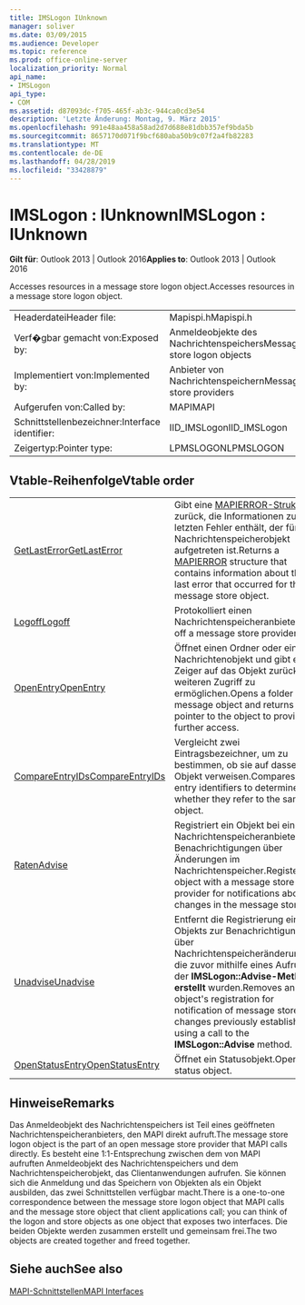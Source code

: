 ```yaml
---
title: IMSLogon IUnknown
manager: soliver
ms.date: 03/09/2015
ms.audience: Developer
ms.topic: reference
ms.prod: office-online-server
localization_priority: Normal
api_name:
- IMSLogon
api_type:
- COM
ms.assetid: d87093dc-f705-465f-ab3c-944ca0cd3e54
description: 'Letzte Änderung: Montag, 9. März 2015'
ms.openlocfilehash: 991e48aa458a58ad2d7d688e81dbb357ef9bda5b
ms.sourcegitcommit: 8657170d071f9bcf680aba50b9c07f2a4fb82283
ms.translationtype: MT
ms.contentlocale: de-DE
ms.lasthandoff: 04/28/2019
ms.locfileid: "33428879"
---
```

# <a name="imslogon--iunknown"></a><span data-ttu-id="35660-103">IMSLogon : IUnknown</span><span class="sxs-lookup"><span data-stu-id="35660-103">IMSLogon : IUnknown</span></span>

  
  
<span data-ttu-id="35660-104">**Gilt für**: Outlook 2013 | Outlook 2016</span><span class="sxs-lookup"><span data-stu-id="35660-104">**Applies to**: Outlook 2013 | Outlook 2016</span></span> 
  
<span data-ttu-id="35660-105">Accesses resources in a message store logon object.</span><span class="sxs-lookup"><span data-stu-id="35660-105">Accesses resources in a message store logon object.</span></span>
  
|||
|:-----|:-----|
|<span data-ttu-id="35660-106">Headerdatei</span><span class="sxs-lookup"><span data-stu-id="35660-106">Header file:</span></span>  <br/> |<span data-ttu-id="35660-107">Mapispi.h</span><span class="sxs-lookup"><span data-stu-id="35660-107">Mapispi.h</span></span>  <br/> |
|<span data-ttu-id="35660-108">Verf�gbar gemacht von:</span><span class="sxs-lookup"><span data-stu-id="35660-108">Exposed by:</span></span>  <br/> |<span data-ttu-id="35660-109">Anmeldeobjekte des Nachrichtenspeichers</span><span class="sxs-lookup"><span data-stu-id="35660-109">Message store logon objects</span></span>  <br/> |
|<span data-ttu-id="35660-110">Implementiert von:</span><span class="sxs-lookup"><span data-stu-id="35660-110">Implemented by:</span></span>  <br/> |<span data-ttu-id="35660-111">Anbieter von Nachrichtenspeichern</span><span class="sxs-lookup"><span data-stu-id="35660-111">Message store providers</span></span>  <br/> |
|<span data-ttu-id="35660-112">Aufgerufen von:</span><span class="sxs-lookup"><span data-stu-id="35660-112">Called by:</span></span>  <br/> |<span data-ttu-id="35660-113">MAPI</span><span class="sxs-lookup"><span data-stu-id="35660-113">MAPI</span></span>  <br/> |
|<span data-ttu-id="35660-114">Schnittstellenbezeichner:</span><span class="sxs-lookup"><span data-stu-id="35660-114">Interface identifier:</span></span>  <br/> |<span data-ttu-id="35660-115">IID_IMSLogon</span><span class="sxs-lookup"><span data-stu-id="35660-115">IID_IMSLogon</span></span>  <br/> |
|<span data-ttu-id="35660-116">Zeigertyp:</span><span class="sxs-lookup"><span data-stu-id="35660-116">Pointer type:</span></span>  <br/> |<span data-ttu-id="35660-117">LPMSLOGON</span><span class="sxs-lookup"><span data-stu-id="35660-117">LPMSLOGON</span></span>  <br/> |
   
## <a name="vtable-order"></a><span data-ttu-id="35660-118">Vtable-Reihenfolge</span><span class="sxs-lookup"><span data-stu-id="35660-118">Vtable order</span></span>

|||
|:-----|:-----|
|[<span data-ttu-id="35660-119">GetLastError</span><span class="sxs-lookup"><span data-stu-id="35660-119">GetLastError</span></span>](imslogon-getlasterror.md) <br/> |<span data-ttu-id="35660-120">Gibt eine [MAPIERROR-Struktur](mapierror.md) zurück, die Informationen zum letzten Fehler enthält, der für das Nachrichtenspeicherobjekt aufgetreten ist.</span><span class="sxs-lookup"><span data-stu-id="35660-120">Returns a [MAPIERROR](mapierror.md) structure that contains information about the last error that occurred for the message store object.</span></span>  <br/> |
|[<span data-ttu-id="35660-121">Logoff</span><span class="sxs-lookup"><span data-stu-id="35660-121">Logoff</span></span>](imslogon-logoff.md) <br/> |<span data-ttu-id="35660-122">Protokolliert einen Nachrichtenspeicheranbieter.</span><span class="sxs-lookup"><span data-stu-id="35660-122">Logs off a message store provider.</span></span>  <br/> |
|[<span data-ttu-id="35660-123">OpenEntry</span><span class="sxs-lookup"><span data-stu-id="35660-123">OpenEntry</span></span>](imslogon-openentry.md) <br/> |<span data-ttu-id="35660-124">Öffnet einen Ordner oder ein Nachrichtenobjekt und gibt einen Zeiger auf das Objekt zurück, um weiteren Zugriff zu ermöglichen.</span><span class="sxs-lookup"><span data-stu-id="35660-124">Opens a folder or message object and returns a pointer to the object to provide further access.</span></span>  <br/> |
|[<span data-ttu-id="35660-125">CompareEntryIDs</span><span class="sxs-lookup"><span data-stu-id="35660-125">CompareEntryIDs</span></span>](imslogon-compareentryids.md) <br/> |<span data-ttu-id="35660-126">Vergleicht zwei Eintragsbezeichner, um zu bestimmen, ob sie auf dasselbe Objekt verweisen.</span><span class="sxs-lookup"><span data-stu-id="35660-126">Compares two entry identifiers to determine whether they refer to the same object.</span></span>  <br/> |
|[<span data-ttu-id="35660-127">Raten</span><span class="sxs-lookup"><span data-stu-id="35660-127">Advise</span></span>](imslogon-advise.md) <br/> |<span data-ttu-id="35660-128">Registriert ein Objekt bei einem Nachrichtenspeicheranbieter für Benachrichtigungen über Änderungen im Nachrichtenspeicher.</span><span class="sxs-lookup"><span data-stu-id="35660-128">Registers an object with a message store provider for notifications about changes in the message store.</span></span>  <br/> |
|[<span data-ttu-id="35660-129">Unadvise</span><span class="sxs-lookup"><span data-stu-id="35660-129">Unadvise</span></span>](imslogon-unadvise.md) <br/> |<span data-ttu-id="35660-130">Entfernt die Registrierung eines Objekts zur Benachrichtigung über Nachrichtenspeicheränderungen, die zuvor mithilfe eines Aufrufs der **IMSLogon::Advise-Methode erstellt** wurden.</span><span class="sxs-lookup"><span data-stu-id="35660-130">Removes an object's registration for notification of message store changes previously established by using a call to the **IMSLogon::Advise** method.</span></span>  <br/> |
|[<span data-ttu-id="35660-131">OpenStatusEntry</span><span class="sxs-lookup"><span data-stu-id="35660-131">OpenStatusEntry</span></span>](imslogon-openstatusentry.md) <br/> |<span data-ttu-id="35660-132">Öffnet ein Statusobjekt.</span><span class="sxs-lookup"><span data-stu-id="35660-132">Opens a status object.</span></span>  <br/> |
   
## <a name="remarks"></a><span data-ttu-id="35660-133">Hinweise</span><span class="sxs-lookup"><span data-stu-id="35660-133">Remarks</span></span>

<span data-ttu-id="35660-134">Das Anmeldeobjekt des Nachrichtenspeichers ist Teil eines geöffneten Nachrichtenspeicheranbieters, den MAPI direkt aufruft.</span><span class="sxs-lookup"><span data-stu-id="35660-134">The message store logon object is the part of an open message store provider that MAPI calls directly.</span></span> <span data-ttu-id="35660-135">Es besteht eine 1:1-Entsprechung zwischen dem von MAPI aufruften Anmeldeobjekt des Nachrichtenspeichers und dem Nachrichtenspeicherobjekt, das Clientanwendungen aufrufen. Sie können sich die Anmeldung und das Speichern von Objekten als ein Objekt ausbilden, das zwei Schnittstellen verfügbar macht.</span><span class="sxs-lookup"><span data-stu-id="35660-135">There is a one-to-one correspondence between the message store logon object that MAPI calls and the message store object that client applications call; you can think of the logon and store objects as one object that exposes two interfaces.</span></span> <span data-ttu-id="35660-136">Die beiden Objekte werden zusammen erstellt und gemeinsam frei.</span><span class="sxs-lookup"><span data-stu-id="35660-136">The two objects are created together and freed together.</span></span>
  
## <a name="see-also"></a><span data-ttu-id="35660-137">Siehe auch</span><span class="sxs-lookup"><span data-stu-id="35660-137">See also</span></span>



[<span data-ttu-id="35660-138">MAPI-Schnittstellen</span><span class="sxs-lookup"><span data-stu-id="35660-138">MAPI Interfaces</span></span>](mapi-interfaces.md)


